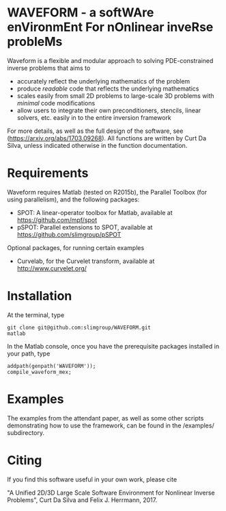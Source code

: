 # WAVEFORM - a softWAre enVironmEnt For nOnlinear inveRse probleMs

Waveform is a flexible and modular approach to solving PDE-constrained inverse problems that aims to
- accurately reflect the underlying mathematics of the problem
- produce *readable* code that reflects the underlying mathematics
- scales easily from small 2D problems to large-scale 3D problems with *minimal* code modifications
- allow users to integrate their own preconditioners, stencils, linear solvers, etc. easily in to the entire inversion framework

For more details, as well as the full design of the software, see (https://arxiv.org/abs/1703.09268). All functions are written by Curt Da Silva, unless indicated otherwise in the function documentation.

# Requirements
Waveform requires Matlab (tested on R2015b), the Parallel Toolbox (for using parallelism), and the following packages:

- SPOT: A linear-operator toolbox for Matlab, available at https://github.com/mpf/spot
- pSPOT: Parallel extensions to SPOT, available at https://github.com/slimgroup/pSPOT

Optional packages, for running certain examples
- Curvelab, for the Curvelet transform, available at http://www.curvelet.org/

# Installation

At the terminal, type
```
git clone git@github.com:slimgroup/WAVEFORM.git
matlab
```

In the Matlab console, once you have the prerequisite packages installed in your path, type
```
addpath(genpath('WAVEFORM'));
compile_waveform_mex;
```

# Examples
The examples from the attendant paper, as well as some other scripts demonstrating how to use the framework, can be found in the /examples/ subdirectory.

# Citing
If you find this software useful in your own work, please cite

"A Unified 2D/3D Large Scale Software Environment for Nonlinear Inverse Problems", Curt Da Silva and Felix J. Herrmann, 2017.
